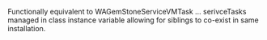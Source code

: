 Functionally equivalent to WAGemStoneServiceVMTask ... serivceTasks managed in class instance variable allowing for siblings to co-exist in same installation.